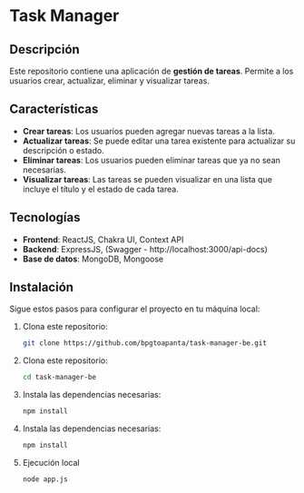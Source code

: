 # Task Manager

## Descripción

Este repositorio contiene una aplicación de **gestión de tareas**. Permite a los usuarios crear, actualizar, eliminar y visualizar tareas.

## Características

- **Crear tareas**: Los usuarios pueden agregar nuevas tareas a la lista.
- **Actualizar tareas**: Se puede editar una tarea existente para actualizar su descripción o estado.
- **Eliminar tareas**: Los usuarios pueden eliminar tareas que ya no sean necesarias.
- **Visualizar tareas**: Las tareas se pueden visualizar en una lista que incluye el título y el estado de cada tarea.

## Tecnologías

- **Frontend**: ReactJS, Chakra UI, Context API
- **Backend**: ExpressJS, (Swagger - http://localhost:3000/api-docs)
- **Base de datos**: MongoDB, Mongoose

## Instalación

Sigue estos pasos para configurar el proyecto en tu máquina local:

1. Clona este repositorio:
   ```bash
   git clone https://github.com/bpgtoapanta/task-manager-be.git

2. Clona este repositorio:
   ```bash
   cd task-manager-be
   
3. Instala las dependencias necesarias:
   ```bash
   npm install

3. Instala las dependencias necesarias:
   ```bash
   npm install

4. Ejecución local
   ```bash
   node app.js
